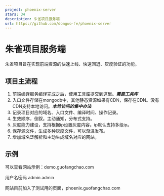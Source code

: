 ```yaml
---
project: phoenix-server
stars: 34
description: 朱雀项目服务端
url: https://github.com/dongwo-fe/phoenix-server
---
```


朱雀项目服务端
=======

朱雀项目旨在实现前端资源的快速上线、快速回退、灰度验证的功能。

项目主流程
-----

1.  前端编译服务编译完成之后，使用工具库提交到这里。_**需要工具库**_
2.  入口文件存储在mongodb中，其他静态资源如果有CDN，保存在CDN。没有CDN支持本地访问。_**本地访问的集中办法**_
3.  记录项目对应的域名、入口文件、编译时间、操作记录。
4.  生效顺序，倒叙。主动通知，分布式支持。
5.  灰度能力建设，支持根据ip设置灰度内容，ip默认支持多级ip。
6.  保存源文件，生成多种灰度文件，可以渐进发布。
7.  增加域名泛解析和主动生成域名对应的网站。

示例
--

可以查看网站示例：demo.guofangchao.com

用户名密码 admin admin

网站目前加入了测试用的页面，phoenix.guofangchao.com
